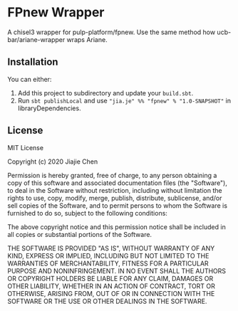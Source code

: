 # FPnew Wrapper

A chisel3 wrapper for pulp-platform/fpnew. Use the same method how ucb-bar/ariane-wrapper wraps Ariane.

## Installation

You can either:

1. Add this project to subdirectory and update your `build.sbt`.
2. Run `sbt publishLocal` and use `"jia.je" %% "fpnew" % "1.0-SNAPSHOT"` in libraryDependencies.

## License

MIT License

Copyright (c) 2020 Jiajie Chen

Permission is hereby granted, free of charge, to any person obtaining a copy
of this software and associated documentation files (the "Software"), to deal
in the Software without restriction, including without limitation the rights
to use, copy, modify, merge, publish, distribute, sublicense, and/or sell
copies of the Software, and to permit persons to whom the Software is
furnished to do so, subject to the following conditions:

The above copyright notice and this permission notice shall be included in all
copies or substantial portions of the Software.

THE SOFTWARE IS PROVIDED "AS IS", WITHOUT WARRANTY OF ANY KIND, EXPRESS OR
IMPLIED, INCLUDING BUT NOT LIMITED TO THE WARRANTIES OF MERCHANTABILITY,
FITNESS FOR A PARTICULAR PURPOSE AND NONINFRINGEMENT. IN NO EVENT SHALL THE
AUTHORS OR COPYRIGHT HOLDERS BE LIABLE FOR ANY CLAIM, DAMAGES OR OTHER
LIABILITY, WHETHER IN AN ACTION OF CONTRACT, TORT OR OTHERWISE, ARISING FROM,
OUT OF OR IN CONNECTION WITH THE SOFTWARE OR THE USE OR OTHER DEALINGS IN THE
SOFTWARE.